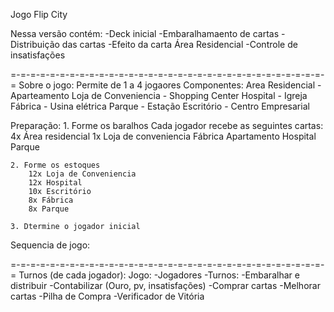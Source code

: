 Jogo Flip City

Nessa versão contém:
    -Deck inicial
    -Embaralhamaento de cartas
    -Distribuição das cartas
    -Efeito da carta Área Residencial
    -Controle de insatisfações

=-=-=-=-=-=-=-=-=-=-=-=-=-=-=-=-=-=-=-=-=-=-=-=-=-=-=-=-=-=-=-=-=
Sobre o jogo:
Permite de 1 a 4 jogaores
Componentes:
    Area Residencial - Aparteamento
    Loja de Conveniencia - Shopping Center
    Hospital - Igreja
    Fábrica - Usina elétrica
    Parque - Estação
    Escritório - Centro Empresarial

Preparação:
    1. Forme os baralhos
        Cada jogador recebe as seguintes cartas:
            4x Área residencial
            1x Loja de conveniencia
               Fábrica
               Apartamento
               Hospital
               Parque

    2. Forme os estoques 
        12x Loja de Conveniencia
        12x Hospital
        10x Escritório
        8x Fábrica
        8x Parque
    
    3. Dtermine o jogador inicial

Sequencia de jogo:


=-=-=-=-=-=-=-=-=-=-=-=-=-=-=-=-=-=-=-=-=-=-=-=-=-=-=-=-=-=-=-=-=
Turnos (de cada jogador):
Jogo:
    -Jogadores
        -Turnos:
            -Embaralhar e distribuir
	    -Contabilizar (Ouro, pv, insatisfações)
	    -Comprar cartas
	    -Melhorar cartas
    -Pilha de Compra
    -Verificador de Vitória
